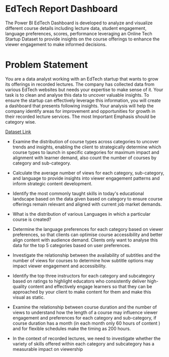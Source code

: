 <h1>EdTech Report Dashboard</h1>
The Power BI EdTech Dashboard is developed to analyze and visualize different course details including  lecture data, student engagement, language preferences, scores, performance leveraging an Online Tech Startup Dataset to provide insights on the course offerings to enhance the viewer engagement to make informed decisions.

<h1>Problem Statement</h1>
You are a data analyst working with an EdTech startup that wants to grow its offerings in recorded lectures. The company has collected data from various EdTech websites but needs your expertise to make sense of it. Your task is to clean and analyse this data to uncover valuable insights. To ensure the startup can effectively leverage this information, you will create a dashboard that presents following insights. Your analysis will help the company identify areas for improvement and opportunities for growth in their recorded lecture services. The most Important Emphasis should be category wise.

<br>

[Dataset Link](https://www.kaggle.com/datasets/khaledatef1/online-courses)

- Examine the distribution of course types across categories to uncover trends and insights, enabling the client to strategically determine which course types to launch in specific categories for maximum impact and alignment with learner demand, also count the number of courses by category and sub-category.

- Calculate the average number of views for each category, sub-category, and language to provide insights into viewer engagement patterns and inform strategic content development.

- Identify the most commonly taught skills in today's educational landscape based on the data given based on category to ensure course offerings remain relevant and aligned with current job market demands.

- What is the distribution of various Languages in which a particular course is created?

- Determine the language preferences for each category based on viewer preferences, so that clients can optimise course accessibility and better align content with audience demand. Clients only want to analyse this data for the top 5 categories based on user preferences.

- Investigate the relationship between the availability of subtitles and the number of views for courses to determine how subtitle options may impact viewer engagement and accessibility.

- Identify the top three instructors for each category and subcategory based on ratings to highlight educators who consistently deliver high-quality content and effectively engage learners so that they can be approached by your client to make content for them and make this visual as static.

- Examine the relationship between course duration and the number of views to understand how the length of a course may influence viewer engagement and preferences for each category and sub-category, if course duration has a month (in each month only 60 hours of content ) and for flexible schedules make the timing as 200 hours.

- In the context of recorded lectures, we need to investigate whether the variety of skills offered within each category and subcategory has a measurable impact on viewership
